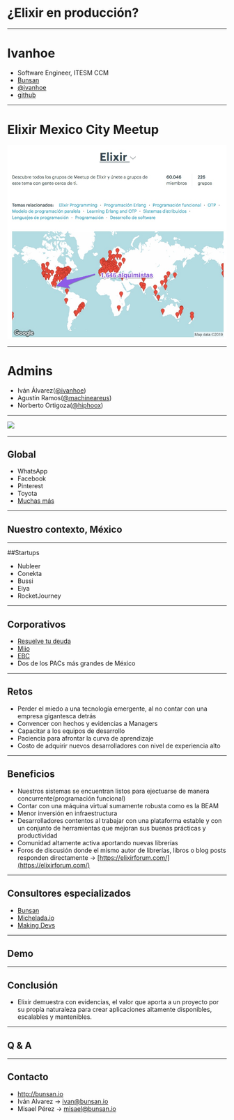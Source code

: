 # ¿Elixir en producción?

---

# Ivanhoe

- Software Engineer, ITESM CCM
- [Bunsan](https://bunsan.io/)
- [@ivanhoe](https://twitter.com/ivanhoe)
- [github](https://github.com/ivanhoe) 


---
# Elixir Mexico City Meetup

![](elixir_groups_mx.jpg)

---
# Admins

- Iván Álvarez([@ivanhoe](https://twitter.com/ivanhoe))
- Agustín Ramos([@machineareus](https://twitter.com/machineareus))
- Norberto Ortigoza([@hiphoox](https://twitter.com/hiphoox))


---

![](https://www.youtube.com/watch?v=lxYFOM3UJzo)

---

## Global

- WhatsApp
- Facebook
- Pinterest
- Toyota
- [Muchas más](http://elixir-companies.com/)


---

## Nuestro contexto, México
---

##Startups

- Nubleer
- Conekta
- Bussi
- Eiya
- RocketJourney

---

## Corporativos

- [Resuelve tu deuda](https://github.com/resuelve/nuestro-equipo)
- [Miio](https://miio.com.mx/)
- [EBC](https://www.ebc.mx/)
- Dos de los PACs más grandes de México

---

## Retos

- Perder el miedo a una tecnología emergente, al no contar con una empresa gigantesca detrás
- Convencer con hechos y evidencias a Managers
- Capacitar a los equipos de desarrollo
- Paciencia para afrontar la curva de aprendizaje
- Costo de adquirir nuevos desarrolladores con nivel de experiencia alto


---

## Beneficios

- Nuestros sistemas se encuentran listos para ejectuarse de manera concurrente(programación funcional)
- Contar con una máquina virtual sumamente robusta como es la BEAM
- Menor inversión en infraestructura
- Desarrolladores contentos al trabajar con una plataforma estable y con un conjunto de herramientas que mejoran sus buenas prácticas y productividad
- Comunidad altamente activa aportando nuevas librerías 
- Foros de discusión donde el mismo autor de librerías, libros o blog posts responden directamente -> [https://elixirforum.com/](https://elixirforum.com/)


---

## Consultores especializados

- [Bunsan](https://bunsan.io)
- [Michelada.io](https://michelada.io/)
- [Making Devs](http://makingdevs.com/)





---

## Demo 

---

## Conclusión

- Elixir demuestra con evidencias, el valor que aporta a un proyecto por su propía naturaleza para crear aplicaciones altamente disponibles, escalables y mantenibles.


---

## Q & A

---

## Contacto

- http://bunsan.io
- Iván Alvarez -> ivan@bunsan.io
- Misael Pérez -> misael@bunsan.io
